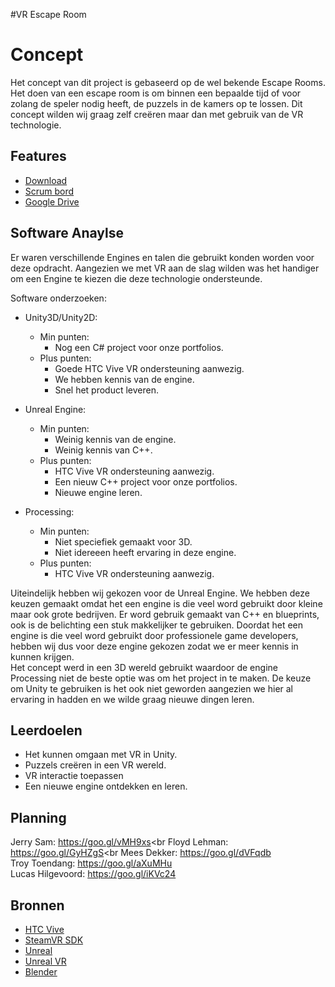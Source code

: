 #VR Escape Room
# Concept
Het concept van dit project is gebaseerd op de wel bekende Escape Rooms. Het doen van een escape room is om binnen een bepaalde tijd of voor zolang de speler nodig heeft, de puzzels in de kamers op te lossen. Dit concept wilden wij graag zelf creëren maar dan met gebruik van de VR technologie.

## Features
- [Download](#)
- [Scrum bord](https://trello.com/b/iGUaK3D1/escape-room)
- [Google Drive](https://drive.google.com/drive/folders/1w6mgLQfdEXGyFdfsNvgBH8BgY62dEuIK?usp=sharing)

## Software Anaylse 
Er waren verschillende Engines en talen die gebruikt konden worden voor deze opdracht. Aangezien we met VR aan de slag wilden was het handiger om een Engine te kiezen die deze technologie ondersteunde.

 Software onderzoeken:
- Unity3D/Unity2D:
	- Min punten:
		- Nog een C# project voor onze portfolios.
	- Plus punten:
		- Goede HTC Vive VR ondersteuning aanwezig.
   		- We hebben kennis van de engine.
    	- Snel het product leveren.
    
- Unreal Engine:
	- Min punten:
		- Weinig kennis van de engine.
		- Weinig kennis van C++.
	- Plus punten:
		- HTC Vive VR ondersteuning aanwezig.
    	- Een nieuw C++ project voor onze portfolios.
    	- Nieuwe engine leren.
    
- Processing:
  	- Min punten:
		- Niet speciefiek gemaakt voor 3D.
		- Niet idereeen heeft ervaring in deze engine.
  	- Plus punten:
		- HTC Vive VR ondersteuning aanwezig.

Uiteindelijk hebben wij gekozen voor de Unreal Engine. We hebben deze keuzen gemaakt omdat het een engine is die veel word gebruikt door kleine maar ook grote bedrijven. Er word gebruik gemaakt van C++ en blueprints, ook is de belichting een stuk makkelijker te gebruiken. Doordat het een engine is die veel word gebruikt door professionele game developers, hebben wij dus voor deze engine gekozen zodat we er meer kennis in kunnen krijgen.<br>
Het concept werd in een 3D wereld gebruikt waardoor de engine Processing niet de beste optie was om het project in te maken. De keuze om Unity te gebruiken is het ook niet geworden aangezien we hier al ervaring in hadden en we wilde graag nieuwe dingen leren.
 

## Leerdoelen 
- Het kunnen omgaan met VR in Unity.
- Puzzels creëren in een VR wereld.
- VR interactie toepassen
- Een nieuwe engine ontdekken en leren.

## Planning 
Jerry Sam:        https://goo.gl/vMH9xs<br
Floyd Lehman:     https://goo.gl/GyHZgS<br
Mees Dekker:      https://goo.gl/dVFqdb<br>
Troy Toendang:    https://goo.gl/aXuMHu<br>
Lucas Hilgevoord: https://goo.gl/iKVc24<br>

## Bronnen
- [HTC Vive](https://www.vive.com/eu/)
- [SteamVR SDK](https://github.com/ValveSoftware/steamvr_unity_plugin/releases/tag/1.2.3)
- [Unreal](https://www.unrealengine.com)
- [Unreal VR](https://www.unrealengine.com/en-US/vr)
- [Blender](https://www.blender.org/)

